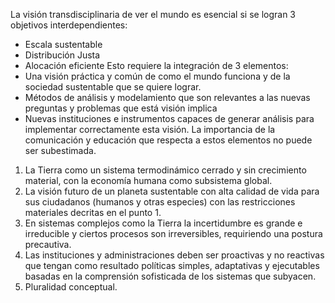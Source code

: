 La visión transdisciplinaria de ver el mundo es esencial si se logran 3 objetivos interdependientes:
* Escala sustentable
* Distribución Justa
* Alocación eficiente
Esto requiere la integración de 3 elementos:
* Una visión práctica y común de como el mundo funciona y de la sociedad sustentable que se quiere lograr.
* Métodos de análisis y modelamiento que son relevantes a las nuevas preguntas y problemas que está visión implica
* Nuevas instituciones e instrumentos capaces de generar análisis para implementar correctamente esta visión.
La importancia de la comunicación y educación que respecta a estos elementos no puede ser subestimada.

1. La Tierra como un sistema termodinámico cerrado y sin crecimiento material, con la economía humana como subsistema global.
2. La visión futuro de un planeta sustentable con alta calidad de vida para sus ciudadanos (humanos y otras especies) con las restricciones materiales decritas en el punto 1.
3. En sistemas complejos como la Tierra la incertidumbre es grande e irreducible y ciertos procesos son irreversibles, requiriendo una postura precautiva.
4. Las instituciones y administraciones deben ser proactivas y no reactivas que tengan como resultado políticas simples, adaptativas y ejecutables basadas en la comprensión sofisticada de los sistemas que subyacen.
5. Pluralidad conceptual.
 
